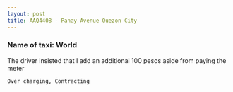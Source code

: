 ```yaml
---
layout: post
title: AAQ4408 - Panay Avenue Quezon City
---
```


### Name of taxi: World

The driver insisted that I add an additional 100 pesos aside from paying the meter

```Over charging, Contracting```
